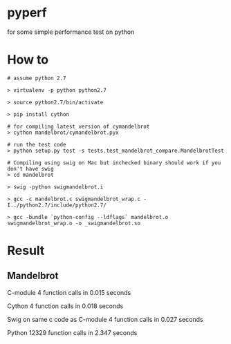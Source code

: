 pyperf
======

for some simple performance test on python

# How to
	# assume python 2.7
	
	> virtualenv -p python python2.7
	
	> source python2.7/bin/activate
	
	> pip install cython
	
	# for compiling latest version of cymandelbrot
	> cython mandelbrot/cymandelbrot.pyx
	
	# run the test code
	> python setup.py test -s tests.test_mandelbrot_compare.MandelbrotTest
	
	# Compiling using swig on Mac but inchecked binary should work if you don't have swig
	> cd mandelbrot
	
	> swig -python swigmandelbrot.i 
	
	> gcc -c mandelbrot.c swigmandelbrot_wrap.c -I../python2.7/include/python2.7/
	
	> gcc -bundle `python-config --ldflags` mandelbrot.o swigmandelbrot_wrap.o -o _swigmandelbrot.so


# Result
## Mandelbrot

C-module
4 function calls in 0.015 seconds

Cython
4 function calls in 0.018 seconds

Swig on same c code as C-module
4 function calls in 0.027 seconds

Python
12329 function calls in 2.347 seconds